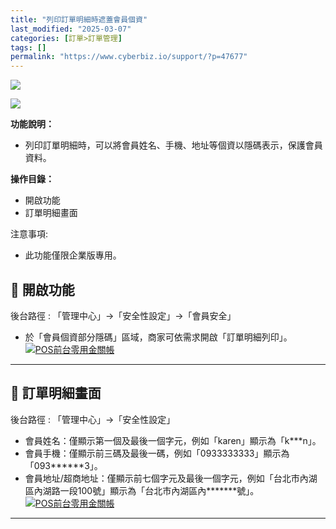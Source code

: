```yaml
---
title: "列印訂單明細時遮蓋會員個資"
last_modified: "2025-03-07"
categories: [訂單>訂單管理]
tags: []
permalink: "https://www.cyberbiz.io/support/?p=47677"
---
```


![](https://www.cyberbiz.io/support/wp-content/uploads/適用站別.png)

[![](https://www.cyberbiz.io/support/wp-content/uploads/台灣站.png)](https://www.cyberbiz.io/support/?page_id=2490)

**功能說明：**  

* 列印訂單明細時，可以將會員姓名、手機、地址等個資以隱碼表示，保護會員資料。

**操作目錄：**

* 開啟功能
* 訂單明細畫面

注意事項:  

* 此功能僅限企業版專用。

## 📌 開啟功能

後台路徑 :  「管理中心」→「安全性設定」→「會員安全」  


* 於「會員個資部分隱碼」區域，商家可依需求開啟「訂單明細列印」。  
[![POS前台零用金關帳](https://www.cyberbiz.io/support/wp-content/uploads/遮蓋會員個資01.png)](https://www.cyberbiz.io/support/wp-content/uploads/遮蓋會員個資01.png)

* * *

## 📌 訂單明細畫面

後台路徑 :  「管理中心」→「安全性設定」  


* 會員姓名：僅顯示第一個及最後一個字元，例如「karen」顯示為「k***n」。
* 會員手機：僅顯示前三碼及最後一碼，例如「0933333333」顯示為「093******3」。
* 會員地址/超商地址：僅顯示前七個字元及最後一個字元，例如「台北市內湖區內湖路一段100號」顯示為「台北市內湖區內*******號」。
[![POS前台零用金關帳](https://www.cyberbiz.io/support/wp-content/uploads/遮蓋會員個資02.png)](https://www.cyberbiz.io/support/wp-content/uploads/遮蓋會員個資02.png)

* * *


